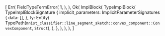 [
    Err(
        FieldTypeTermError(
            1,
        ),
    ),
    Ok(
        ImplBlock(
            TypeImplBlock(
                TypeImplBlockSignature {
                    implicit_parameters: ImplicitParameterSignatures {
                        data: [],
                    },
                    ty: Entity(
                        TypePath(`mnist_classifier::line_segment_sketch::convex_component::ConvexComponent`, `Struct`),
                    ),
                },
            ),
        ),
    ),
]